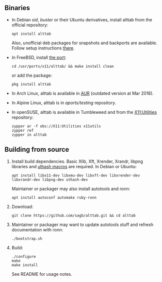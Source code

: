 
Binaries
--------

* In Debian _sid_, _buster_ or their Ubuntu derivatives, install alttab from the official repository:

    ```
    apt install alttab
    ```

    Also, unofficial deb packages for snapshots and backports are available.
    Follow setup instructions [there](https://odd.systems/debian/).

* In FreeBSD, install [the port](https://www.freshports.org/x11/alttab/):

    ```
    cd /usr/ports/x11/alttab/ && make install clean
    ```

    or add the package:

    ```
    pkg install alttab
    ```

* In Arch Linux, alttab is available in [AUR](https://aur.archlinux.org/packages/?O=0&K=alttab) (outdated version at Mar 2018).

* In Alpine Linux, alttab is in _aports/testing_ repository.

* In openSUSE, alttab is available in Tumbleweed and from the [X11:Utilities](https://build.opensuse.org/package/show/X11:Utilities/alttab) repository:

    ```
    zypper ar -f obs://X11:Utilities x11utils
    zypper ref
    zypper in alttab
    ```

Building from source
--------------------

1. Install build dependencies.
    Basic Xlib, Xft, Xrender, Xrandr, libpng libraries
    and [uthash macros](http://troydhanson.github.io/uthash/) are required.
    In Debian or Ubuntu:

    ```
    apt install libx11-dev libxmu-dev libxft-dev libxrender-dev libxrandr-dev libpng-dev uthash-dev
    ```

    Maintainer or packager may also install autotools and ronn:

    ```
    apt install autoconf automake ruby-ronn
    ```

2. Download:

    ```
    git clone https://github.com/sagb/alttab.git && cd alttab
    ```

3. Maintainer or packager may want to update autotools stuff and refresh documentation with ronn:

    ```
    ./bootstrap.sh
    ```

4. Build:

    ```
    ./configure  
    make  
    make install
    ```
    See README for usage notes.

